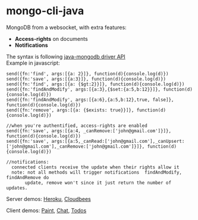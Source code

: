mongo-cli-java
====================

MongoDB from a websocket, with extra features:
 - **Access-rights** on documents
 - **Notifications**

The syntax is following [java-mongodb driver API](http://api.mongodb.org/java/current/com/mongodb/DBCollection.html)  
Example in javascript:

    send({fn:'find', args:[{a: 2}]}, function(d){console.log(d)})
    send({fn:'save', args:[{a:3}]}, function(d){console.log(d)})
    send({fn:'find', args:[{a: {$gt:2}}]}, function(d){console.log(d)})
    send({fn:'findAndModify', args:[{a:3},{$set:{a:5,b:12}}]}, function(d){console.log(d)})
    send({fn:'findAndModify', args:[{a:6},{a:5,b:12},true, false]}, function(d){console.log(d)})
    send({fn:'remove', args:[{a: {$exists: true}}]}, function(d){console.log(d)})

    //when you're authentified, access-rights are enabled
    send({fn:'save', args:[{a:4, _canRemove:['john@gmail.com']}]}, function(d){console.log(d)})
    send({fn:'save', args:[{a:5,_canRead:['john@gmail.com'],_canUpsert:['john@gmail.com'],_canRemove:['john@gmail.com']}]}, function(d){console.log(d)})

    //notifications:
      connected clients receive the update when their rights allow it
      note: not all methods will trigger notifications  findAndModify, findAndRemove do
           update, remove won't since it just return the number of updates.

Server demos: [Heroku](http://mongo-cli-java.herokuapp.com/), [Cloudbees](http://mongo-cli-java.cyril.eu.cloudbees.net/)

Client demos: [Paint](http://jsbin.com/muquv/latest), [Chat](http://jsbin.com/dozik/latest), [Todos](http://jsbin.com/sonuw/latest)
